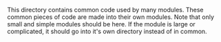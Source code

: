 This directory contains common code used by many modules. These common pieces of code are made into their own modules. Note that only small and simple modules should be here. If the module is large or complicated, it should go into it's own directory instead of in common.
